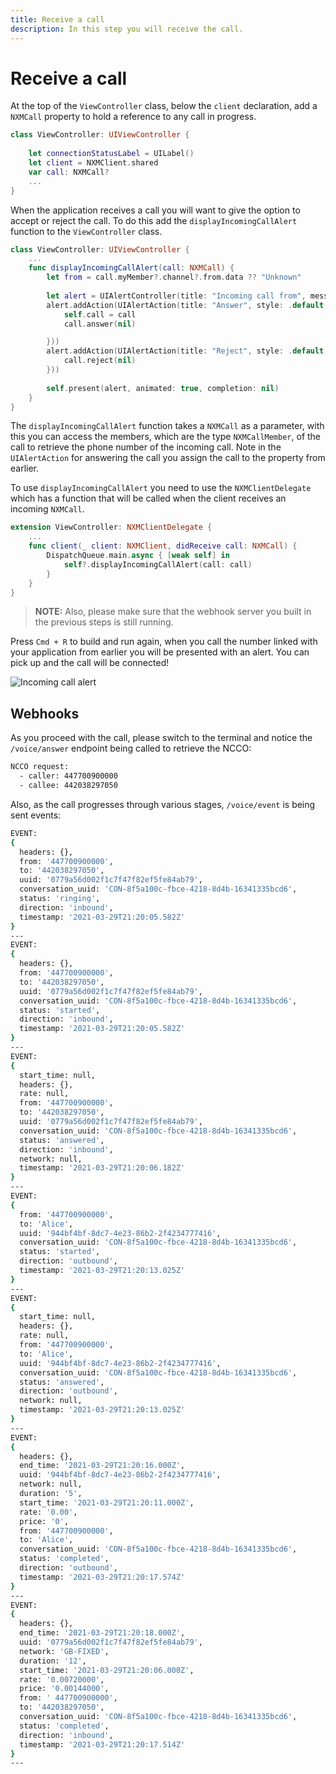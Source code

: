 ```yaml
---
title: Receive a call
description: In this step you will receive the call.
---
```


# Receive a call

At the top of the `ViewController` class, below the `client` declaration, add a `NXMCall` property to hold a reference to any call in progress.

```swift
class ViewController: UIViewController {
    
    let connectionStatusLabel = UILabel()
    let client = NXMClient.shared
    var call: NXMCall?
    ...
}
```

When the application receives a call you will want to give the option to accept or reject the call. To do this add the `displayIncomingCallAlert` function to the `ViewController` class.

```swift
class ViewController: UIViewController {
    ...
    func displayIncomingCallAlert(call: NXMCall) {
        let from = call.myMember?.channel?.from.data ?? "Unknown"
        
        let alert = UIAlertController(title: "Incoming call from", message: from, preferredStyle: .alert)
        alert.addAction(UIAlertAction(title: "Answer", style: .default, handler: { _ in
            self.call = call
            call.answer(nil)

        }))
        alert.addAction(UIAlertAction(title: "Reject", style: .default, handler: { _ in
            call.reject(nil)
        }))
        
        self.present(alert, animated: true, completion: nil)
    }
}
```
The `displayIncomingCallAlert` function takes a `NXMCall` as a parameter, with this you can access the members, which are the type `NXMCallMember`, of the call to retrieve the phone number of the incoming call. Note in the `UIAlertAction` for answering the call you assign the call to the property from earlier.

To use `displayIncomingCallAlert` you need to use the `NXMClientDelegate` which has a function that will be called when the client receives an incoming `NXMCall`.

```swift
extension ViewController: NXMClientDelegate {
    ...
    func client(_ client: NXMClient, didReceive call: NXMCall) {
        DispatchQueue.main.async { [weak self] in
            self?.displayIncomingCallAlert(call: call)
        }
    }
}
```

> **NOTE:** Also, please make sure that the webhook server you built in the previous steps is still running. 

Press `Cmd + R` to build and run again, when you call the number linked with your application from earlier you will be presented with an alert. You can pick up and the call will be connected!

![Incoming call alert](/meta/client-sdk/ios-phone-to-app/alert.png)

## Webhooks

As you proceed with the call, please switch to the terminal and notice the `/voice/answer` endpoint being called to retrieve the NCCO:

```bash
NCCO request:
  - caller: 447700900000
  - callee: 442038297050
```

Also, as the call progresses through various stages, `/voice/event` is being sent events:

```bash
EVENT:
{
  headers: {},
  from: '447700900000',
  to: '442038297050',
  uuid: '0779a56d002f1c7f47f82ef5fe84ab79',
  conversation_uuid: 'CON-8f5a100c-fbce-4218-8d4b-16341335bcd6',
  status: 'ringing',
  direction: 'inbound',
  timestamp: '2021-03-29T21:20:05.582Z'
}
---
EVENT:
{
  headers: {},
  from: '447700900000',
  to: '442038297050',
  uuid: '0779a56d002f1c7f47f82ef5fe84ab79',
  conversation_uuid: 'CON-8f5a100c-fbce-4218-8d4b-16341335bcd6',
  status: 'started',
  direction: 'inbound',
  timestamp: '2021-03-29T21:20:05.582Z'
}
---
EVENT:
{
  start_time: null,
  headers: {},
  rate: null,
  from: '447700900000',
  to: '442038297050',
  uuid: '0779a56d002f1c7f47f82ef5fe84ab79',
  conversation_uuid: 'CON-8f5a100c-fbce-4218-8d4b-16341335bcd6',
  status: 'answered',
  direction: 'inbound',
  network: null,
  timestamp: '2021-03-29T21:20:06.182Z'
}
---
EVENT:
{
  from: '447700900000',
  to: 'Alice',
  uuid: '944bf4bf-8dc7-4e23-86b2-2f4234777416',
  conversation_uuid: 'CON-8f5a100c-fbce-4218-8d4b-16341335bcd6',
  status: 'started',
  direction: 'outbound',
  timestamp: '2021-03-29T21:20:13.025Z'
}
---
EVENT:
{
  start_time: null,
  headers: {},
  rate: null,
  from: '447700900000',
  to: 'Alice',
  uuid: '944bf4bf-8dc7-4e23-86b2-2f4234777416',
  conversation_uuid: 'CON-8f5a100c-fbce-4218-8d4b-16341335bcd6',
  status: 'answered',
  direction: 'outbound',
  network: null,
  timestamp: '2021-03-29T21:20:13.025Z'
}
---
EVENT:
{
  headers: {},
  end_time: '2021-03-29T21:20:16.000Z',
  uuid: '944bf4bf-8dc7-4e23-86b2-2f4234777416',
  network: null,
  duration: '5',
  start_time: '2021-03-29T21:20:11.000Z',
  rate: '0.00',
  price: '0',
  from: '447700900000',
  to: 'Alice',
  conversation_uuid: 'CON-8f5a100c-fbce-4218-8d4b-16341335bcd6',
  status: 'completed',
  direction: 'outbound',
  timestamp: '2021-03-29T21:20:17.574Z'
}
---
EVENT:
{
  headers: {},
  end_time: '2021-03-29T21:20:18.000Z',
  uuid: '0779a56d002f1c7f47f82ef5fe84ab79',
  network: 'GB-FIXED',
  duration: '12',
  start_time: '2021-03-29T21:20:06.000Z',
  rate: '0.00720000',
  price: '0.00144000',
  from: ' 447700900000',
  to: '442038297050',
  conversation_uuid: 'CON-8f5a100c-fbce-4218-8d4b-16341335bcd6',
  status: 'completed',
  direction: 'inbound',
  timestamp: '2021-03-29T21:20:17.514Z'
}
---
```